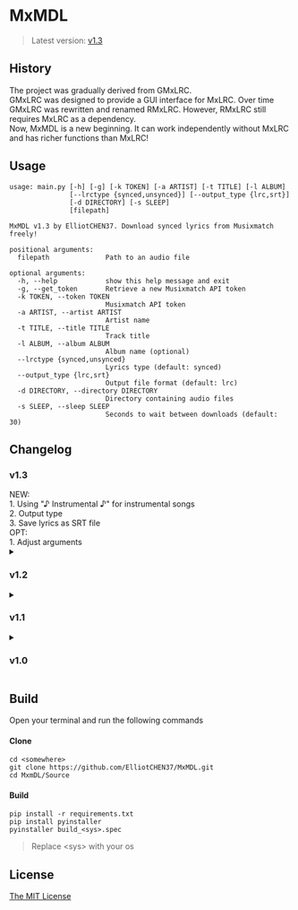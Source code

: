 # MxMDL
> Latest version: [v1.3](https://github.com/ElliotCHEN37/RMxLRC/releases/latest)

## History
The project was gradually derived from GMxLRC.<br>
GMxLRC was designed to provide a GUI interface for MxLRC. Over time GMxLRC was rewritten and renamed RMxLRC. However, RMxLRC still requires MxLRC as a dependency.<br>
Now, MxMDL is a new beginning. It can work independently without MxLRC and has richer functions than MxLRC!<br>

## Usage
```
usage: main.py [-h] [-g] [-k TOKEN] [-a ARTIST] [-t TITLE] [-l ALBUM]
               [--lrctype {synced,unsynced}] [--output_type {lrc,srt}]
               [-d DIRECTORY] [-s SLEEP]
               [filepath]

MxMDL v1.3 by ElliotCHEN37. Download synced lyrics from Musixmatch freely!

positional arguments:
  filepath              Path to an audio file

optional arguments:
  -h, --help            show this help message and exit
  -g, --get_token       Retrieve a new Musixmatch API token
  -k TOKEN, --token TOKEN
                        Musixmatch API token
  -a ARTIST, --artist ARTIST
                        Artist name
  -t TITLE, --title TITLE
                        Track title
  -l ALBUM, --album ALBUM
                        Album name (optional)
  --lrctype {synced,unsynced}
                        Lyrics type (default: synced)
  --output_type {lrc,srt}
                        Output file format (default: lrc)
  -d DIRECTORY, --directory DIRECTORY
                        Directory containing audio files
  -s SLEEP, --sleep SLEEP
                        Seconds to wait between downloads (default: 30)
```

## Changelog
<h3>v1.3</h3>
NEW:<br>
    1. Using "♪ Instrumental ♪" for instrumental songs<br>
    2. Output type<br>
    3. Save lyrics as SRT file<br>
OPT:<br>
    1. Adjust arguments<br>
<details>
    <summary><h3>v1.2</h3></summary>
    NEW:<br>
        1. Add support for direct file input.<br>
    FIX:<br>
        1. Error when downloading Instrumental songs.
</details>
<details>
    <summary><h3>v1.1</h3></summary>
    FIX:<br>
        1. Obtain token multiple times.<br>
    NEW:<br>
        1. Use --chlog to view changelog.<br>
    OPT:<br>
        1. Adjust code structure.
</details>
<details>
    <summary><h3>v1.0</h3></summary>
    Initial Release
</details>

## Build
Open your terminal and run the following commands<br>
#### Clone
```shell
cd <somewhere>
git clone https://github.com/ElliotCHEN37/MxMDL.git
cd MxmDL/Source
```
#### Build
```shell
pip install -r requirements.txt
pip install pyinstaller
pyinstaller build_<sys>.spec
```
> Replace \<sys\> with your os

## License
[The MIT License](LICENSE.txt)
